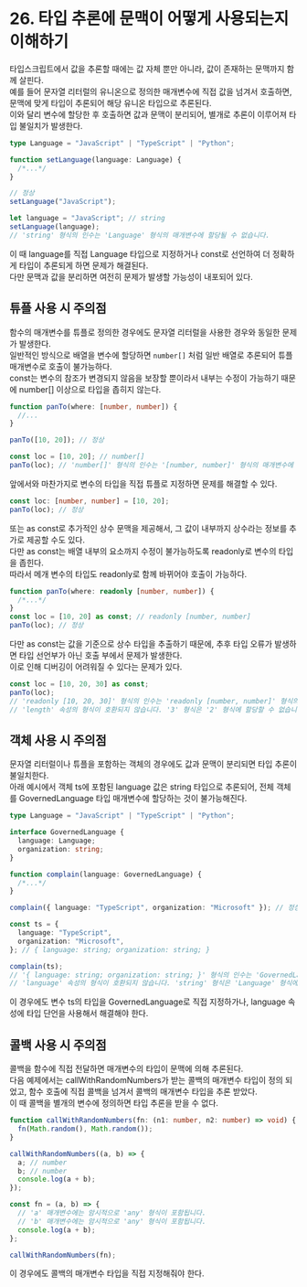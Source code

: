 # 26. 타입 추론에 문맥이 어떻게 사용되는지 이해하기

타입스크립트에서 값을 추론할 때에는 값 자체 뿐만 아니라, 값이 존재하는 문맥까지 함께 살핀다.  
예를 들어 문자열 리터럴의 유니온으로 정의한 매개변수에 직접 값을 넘겨서 호출하면, 문맥에 맞게 타입이 추론되어 해당 유니온 타입으로 추론된다.  
이와 달리 변수에 할당한 후 호출하면 값과 문맥이 분리되어, 별개로 추론이 이루어져 타입 불일치가 발생한다.

```ts
type Language = "JavaScript" | "TypeScript" | "Python";

function setLanguage(language: Language) {
  /*...*/
}

// 정상
setLanguage("JavaScript");

let language = "JavaScript"; // string
setLanguage(language);
// 'string' 형식의 인수는 'Language' 형식의 매개변수에 할당될 수 없습니다.
```

이 때 language를 직접 Language 타입으로 지정하거나 const로 선언하여 더 정확하게 타입이 추론되게 하면 문제가 해결된다.  
다만 문맥과 값을 분리하면 여전히 문제가 발생할 가능성이 내포되어 있다.

## 튜플 사용 시 주의점

함수의 매개변수를 튜플로 정의한 경우에도 문자열 리터럴을 사용한 경우와 동일한 문제가 발생한다.  
일반적인 방식으로 배열을 변수에 할당하면 `number[]` 처럼 일반 배열로 추론되어 튜플 매개변수로 호출이 불가능하다.  
const는 변수의 참조가 변경되지 않음을 보장할 뿐이라서 내부는 수정이 가능하기 때문에 number[] 이상으로 타입을 좁히지 않는다.

```ts
function panTo(where: [number, number]) {
  //...
}

panTo([10, 20]); // 정상

const loc = [10, 20]; // number[]
panTo(loc); // 'number[]' 형식의 인수는 '[number, number]' 형식의 매개변수에 할당될 수 없습니다.
```

앞에서와 마찬가지로 변수의 타입을 직접 튜플로 지정하면 문제를 해결할 수 있다.

```ts
const loc: [number, number] = [10, 20];
panTo(loc); // 정상
```

또는 as const로 추가적인 상수 문맥을 제공해서, 그 값이 내부까지 상수라는 정보를 추가로 제공할 수도 있다.  
다만 as const는 배열 내부의 요소까지 수정이 불가능하도록 readonly로 변수의 타입을 좁힌다.  
따라서 메개 변수의 타입도 readonly로 함께 바뀌어야 호출이 가능하다.

```ts
function panTo(where: readonly [number, number]) {
  /*...*/
}
const loc = [10, 20] as const; // readonly [number, number]
panTo(loc); // 정상
```

다만 as const는 값을 기준으로 상수 타입을 추출하기 때문에, 추후 타입 오류가 발생하면 타입 선언부가 아닌 호출 부에서 문제가 발생한다.  
이로 인해 디버깅이 어려워질 수 있다는 문제가 있다.

```ts
const loc = [10, 20, 30] as const;
panTo(loc);
// 'readonly [10, 20, 30]' 형식의 인수는 'readonly [number, number]' 형식의 매개변수에 할당될 수 없습니다.
// 'length' 속성의 형식이 호환되지 않습니다. '3' 형식은 '2' 형식에 할당할 수 없습니다.
```

## 객체 사용 시 주의점

문자열 리터럴이나 튜플을 포함하는 객체의 경우에도 값과 문맥이 분리되면 타입 추론이 불일치한다.  
아래 예시에서 객체 ts에 포함된 language 값은 string 타입으로 추론되어, 전체 객체를 GovernedLanguage 타입 매개변수에 할당하는 것이 불가능해진다.

```ts
type Language = "JavaScript" | "TypeScript" | "Python";

interface GovernedLanguage {
  language: Language;
  organization: string;
}

function complain(language: GovernedLanguage) {
  /*...*/
}

complain({ language: "TypeScript", organization: "Microsoft" }); // 정상

const ts = {
  language: "TypeScript",
  organization: "Microsoft",
}; // { language: string; organization: string; }

complain(ts);
// '{ language: string; organization: string; }' 형식의 인수는 'GovernedLanguage' 형식의 매개변수에 할당될 수 없습니다.
// 'language' 속성의 형식이 호환되지 않습니다. 'string' 형식은 'Language' 형식에 할당할 수 없습니다.
```

이 경우에도 변수 ts의 타입을 GovernedLanguage로 직접 지정하가나, language 속성에 타입 단언을 사용해서 해결해야 한다.

## 콜백 사용 시 주의점

콜백을 함수에 직접 전달하면 매개변수의 타입이 문맥에 의해 추론된다.  
다음 예제에서는 callWithRandomNumbers가 받는 콜백의 매개변수 타입이 정의 되었고, 함수 호출에 직접 콜백을 넘겨서 콜백의 매개변수 타입을 추론 받았다.  
이 때 콜백을 별개의 변수에 정의하면 타입 추론을 받을 수 없다.

```ts
function callWithRandomNumbers(fn: (n1: number, n2: number) => void) {
  fn(Math.random(), Math.random());
}

callWithRandomNumbers((a, b) => {
  a; // number
  b; // number
  console.log(a + b);
});

const fn = (a, b) => {
  // 'a' 매개변수에는 암시적으로 'any' 형식이 포함됩니다.
  // 'b' 매개변수에는 암시적으로 'any' 형식이 포함됩니다.
  console.log(a + b);
};

callWithRandomNumbers(fn);
```

이 경우에도 콜백의 매개변수 타입을 직접 지정해줘야 한다.
